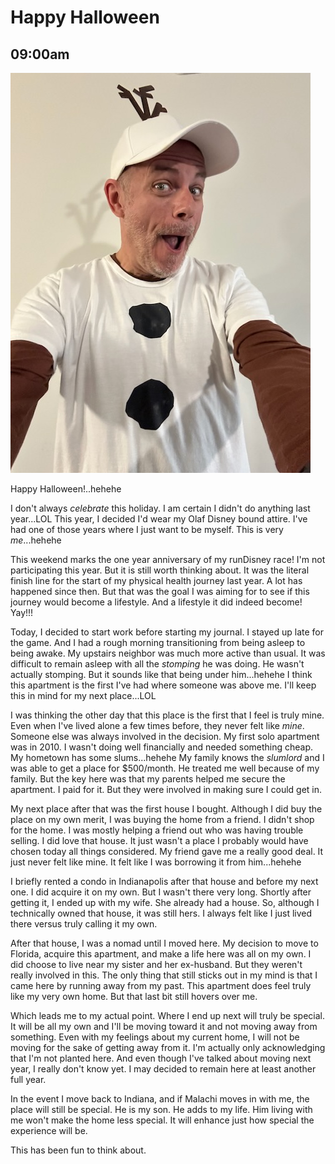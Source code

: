 # Happy Halloween

## 09:00am

![Selfie wearing my Olaf Disney bound](./media/IMG_2440.jpeg)

Happy Halloween!..hehehe

I don't always *celebrate* this holiday. I am certain I didn't do anything last year...LOL This year, I decided I'd wear my Olaf Disney bound attire. I've had one of those years where I just want to be myself. This is very *me*...hehehe

This weekend marks the one year anniversary of my runDisney race! I'm not participating this year. But it is still worth thinking about. It was the literal finish line for the start of my physical health journey last year. A lot has happened since then. But that was the goal I was aiming for to see if this journey would become a lifestyle. And a lifestyle it did indeed become! Yay!!!

Today, I decided to start work before starting my journal. I stayed up late for the game. And I had a rough morning transitioning from being asleep to being awake. My upstairs neighbor was much more active than usual. It was difficult to remain asleep with all the *stomping* he was doing. He wasn't actually stomping. But it sounds like that being under him...hehehe I think this apartment is the first I've had where someone was above me. I'll keep this in mind for my next place...LOL

I was thinking the other day that this place is the first that I feel is truly mine. Even when I've lived alone a few times before, they never felt like *mine*. Someone else was always involved in the decision. My first solo apartment was in 2010. I wasn't doing well financially and needed something cheap. My hometown has some slums...hehehe My family knows the *slumlord* and I was able to get a place for $500/month. He treated me well because of my family. But the key here was that my parents helped me secure the apartment. I paid for it. But they were involved in making sure I could get in.

My next place after that was the first house I bought. Although I did buy the place on my own merit, I was buying the home from a friend. I didn't shop for the home. I was mostly helping a friend out who was having trouble selling. I did love that house. It just wasn't a place I probably would have chosen today all things considered. My friend gave me a really good deal. It just never felt like mine. It felt like I was borrowing it from him...hehehe

I briefly rented a condo in Indianapolis after that house and before my next one. I did acquire it on my own. But I wasn't there very long. Shortly after getting it, I ended up with my wife. She already had a house. So, although I technically owned that house, it was still hers. I always felt like I just lived there versus truly calling it my own.

After that house, I was a nomad until I moved here. My decision to move to Florida, acquire this apartment, and make a life here was all on my own. I did choose to live near my sister and her ex-husband. But they weren't really involved in this. The only thing that still sticks out in my mind is that I came here by running away from my past. This apartment does feel truly like my very own home. But that last bit still hovers over me.

Which leads me to my actual point. Where I end up next will truly be special. It will be all my own and I'll be moving toward it and not moving away from something. Even with my feelings about my current home, I will not be moving for the sake of getting away from it. I'm actually only acknowledging that I'm not planted here. And even though I've talked about moving next year, I really don't know yet. I may decided to remain here at least another full year.

In the event I move back to Indiana, and if Malachi moves in with me, the place will still be special. He is my son. He adds to my life. Him living with me won't make the home less special. It will enhance just how special the experience will be.

This has been fun to think about.

